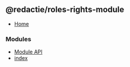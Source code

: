 ## @redactie/roles-rights-module

- [Home](../wiki/Home)

### Modules

- [Module API](../wiki/Module%20API)
- [index](../wiki/index)
